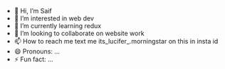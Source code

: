 - 👋 Hi, I’m Saif
- 👀 I’m interested in web dev 
- 🌱 I’m currently learning redux
- 💞️ I’m looking to collaborate on website work
- 📫 How to reach me text me its_lucifer_.morningstar on this in insta id
- 😄 Pronouns: ...
- ⚡ Fun fact: ...

<!---
Saifmalik2004/Saifmalik2004 is a ✨ special ✨ repository because its `README.md` (this file) appears on your GitHub profile.
You can click the Preview link to take a look at your changes.
--->

